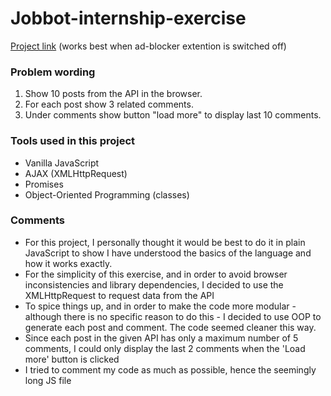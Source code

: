 # Jobbot-internship-exercise

[Project link](https://superchillb.github.io/Jobbot-internship-exercise/)
(works best when ad-blocker extention is switched off)

### Problem wording

1. Show 10 posts from the API in the browser.
2. For each post show 3 related comments.
3. Under comments show button "load more" to display last 10 comments.

### Tools used in this project

- Vanilla JavaScript
- AJAX (XMLHttpRequest)
- Promises
- Object-Oriented Programming (classes)

### Comments

- For this project, I personally thought it would be best to do it in plain JavaScript to show I have understood the basics of the language and how it works exactly.
- For the simplicity of this exercise, and in order to avoid browser inconsistencies and library dependencies, I decided to use the XMLHttpRequest to request data from the API
- To spice things up, and in order to make the code more modular - although there is no specific reason to do this - I decided to use OOP to generate each post and comment. The code seemed cleaner this way.
- Since each post in the given API has only a maximum number of 5 comments, I could only display the last 2 comments when the 'Load more' button is clicked
- I tried to comment my code as much as possible, hence the seemingly long JS file
